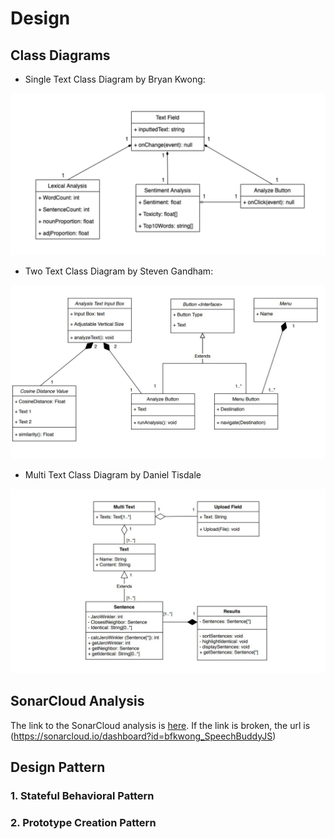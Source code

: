 # Design 

## Class Diagrams 

  * Single Text Class Diagram by Bryan Kwong:
<p align="center">
  <img src="/src/Images/SingleTextCD.jpg" alt="SingleTextCD">

  * Two Text Class Diagram by Steven Gandham: 
<p align="center">
  <img src="/src/Images/TwoTextCD.jpg" alt="TwoTextCD">

  * Multi Text Class Diagram by Daniel Tisdale 
<p align="center">
  <img src="/src/Images/MultiTextCD.jpg" alt="TwoTextCD">
</p>

## SonarCloud Analysis

The link to the SonarCloud analysis is [here](https://sonarcloud.io/dashboard?id=bfkwong_SpeechBuddyJS). If the link is broken, the url is (https://sonarcloud.io/dashboard?id=bfkwong_SpeechBuddyJS)

## Design Pattern 

### 1. Stateful Behavioral Pattern 

### 2. Prototype Creation Pattern
